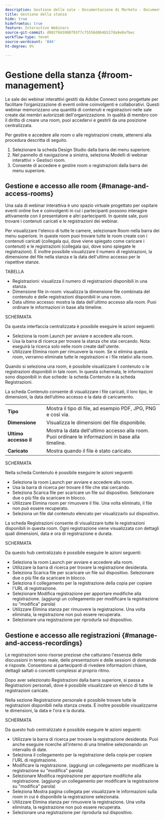 ```yaml
---
description: Gestione delle sale - Documentazione di Marketo - Documentazione del prodotto
title: Gestione della stanza
hide: true
hidefromtoc: true
feature: Interactive Webinars
source-git-commit: d802f6b5988f93f7c75558d864b527da9e0afbec
workflow-type: tm+mt
source-wordcount: '844'
ht-degree: 0%

---
```


# Gestione della stanza {#room-management}

Le sale dei webinar interattivi gestiti da Adobe Connect sono progettate per facilitare l’organizzazione di eventi online coinvolgenti e collaborativi. Questi webinar memorizzano una quantità di contenuti e registrazioni nelle sale create dai membri autorizzati dell&#39;organizzazione. In qualità di membro con il diritto di creare una room, puoi accedervi e gestirli da una posizione centralizzata.

Per gestire e accedere alle room o alle registrazioni create, attenersi alla procedura descritta di seguito.

1. Selezionare la scheda Design Studio dalla barra dei menu superiore.
1. Nel pannello di navigazione a sinistra, seleziona Modelli di webinar interattivi > Gestisci room.
1. Consente di accedere e gestire room o registrazioni dalla barra dei menu superiore.

## Gestione e accesso alle room {#manage-and-access-rooms}

Una sala di webinar interattiva è uno spazio virtuale progettato per ospitare eventi online live e coinvolgenti in cui i partecipanti possono interagire attivamente con il presentatore e altri partecipanti. In queste sale, puoi trovare i contenuti caricati e le registrazioni dei webinar.

Per visualizzare l&#39;elenco di tutte le camere, selezionare Room nella barra dei menu superiore. In queste room puoi trovare tutte le room create con i contenuti caricati (collegala qui, dove viene spiegato come caricare i contenuti) e le registrazioni (collegala qui, dove sono spiegate le registrazioni). È inoltre possibile visualizzare il numero di registrazioni, la dimensione del file nella stanza e la data dell&#39;ultimo accesso per le rispettive stanze.

TABELLA

* Registrazioni: visualizza il numero di registrazioni disponibili in una stanza.
* Dimensione file in-room: visualizza la dimensione file combinata del contenuto e delle registrazioni disponibili in una room.
* Data ultimo accesso: mostra la data dell&#39;ultimo accesso alla room. Puoi ordinare le informazioni in base alla timeline.

SCHERMATA

Da questa interfaccia centralizzata è possibile eseguire le azioni seguenti:

* Seleziona la room Launch   per avviare e accedere alla room.
* Usa la barra di ricerca per trovare la stanza che stai cercando.
Nota: eseguirà la ricerca solo nelle room create dall&#39;utente.
* Utilizzare Elimina room per rimuovere la room. Se si elimina questa room, verranno eliminate tutte le registrazioni e i file relativi alla room.

Quando si seleziona una room, è possibile visualizzare il contenuto o le registrazioni disponibili in tale room. In questa schermata, le informazioni sono disponibili in due schede: la scheda Contenuto e la scheda Registrazioni.

La scheda Contenuto consente di visualizzare i file caricati, il loro tipo, le dimensioni, la data dell’ultimo accesso e la data di caricamento.

<table><tbody>
  <tr>
    <td><b>Tipo</td>
    <td>Mostra il tipo di file, ad esempio PDF, JPG, PNG e così via.</td>
  </tr>
  <tr>
    <td><b>Dimensione</td>
    <td>Visualizza le dimensioni del file disponibile.</td>
  </tr>
  <tr>
    <td><b>Ultimo accesso il</td>
    <td>Mostra la data dell'ultimo accesso alla room. Puoi ordinare le informazioni in base alla timeline.</td>
  </tr>
  <tr>
    <td><b>Caricato</td>
    <td>Mostra quando il file è stato caricato.</td>
  </tr>
</tbody>
</table>

SCHERMATA

Nella scheda Contenuto è possibile eseguire le azioni seguenti:

* Seleziona la room Launch   per avviare e accedere alla room.
* Usa la barra di ricerca per trovare il file che stai cercando.
* Seleziona Scarica file per scaricare un file sul dispositivo. Selezionare due o più file da scaricare in blocco.
* Utilizzare Elimina room per rimuovere il file. Una volta eliminato, il file non può essere recuperato.
* Seleziona un file dal contenuto elencato per visualizzarlo sul dispositivo.

La scheda Registrazioni consente di visualizzare tutte le registrazioni disponibili in questa room. Ogni registrazione viene visualizzata con dettagli quali dimensioni, data e ora di registrazione e durata.

SCHERMATA

Da questo hub centralizzato è possibile eseguire le azioni seguenti:

* Seleziona la room Launch   per avviare e accedere alla room.
* Utilizzare la barra di ricerca per trovare la registrazione desiderata.
* Seleziona Scarica file per scaricare un file sul dispositivo. Selezionare due o più file da scaricare in blocco.
* Seleziona il collegamento per la registrazione della copia   per copiare l&#39;URL di registrazione.
* Selezionare Modifica registrazione per apportare modifiche alla registrazione. (aggiungi un collegamento per modificare la registrazione su &quot;modifica&quot; parola)
* Utilizzare Elimina stanza per rimuovere la registrazione. Una volta eliminata, la registrazione non può essere recuperata.
* Selezionare una registrazione per riprodurla sul dispositivo.

## Gestione e accesso alle registrazioni {#manage-and-access-recordings}

Le registrazioni sono risorse preziose che catturano l&#39;essenza delle discussioni in tempo reale, delle presentazioni e delle sessioni di domande e risposte. Consentono ai partecipanti di rivedere informazioni chiave, dettagli saltati o concetti complessi al proprio ritmo.

Dopo aver selezionato Registrazioni dalla barra superiore, si passa a Registrazioni personali, dove è possibile visualizzare un elenco di tutte le registrazioni caricate.

Nella sezione Registrazione personale è possibile trovare tutte le registrazioni disponibili nella stanza creata. È inoltre possibile visualizzarne le dimensioni, la data e l&#39;ora e la durata.

SCHERMATA

Da questo hub centralizzato è possibile eseguire le azioni seguenti:

* Utilizzare la barra di ricerca per trovare la registrazione desiderata. Puoi anche eseguire ricerche all’interno di una timeline selezionando un intervallo di date.
* Seleziona il collegamento per la registrazione della copia   per copiare l&#39;URL di registrazione.
* Modificare la registrazione. (aggiungi un collegamento per modificare la registrazione su &quot;modifica&quot; parola)
* Selezionare Modifica registrazione per apportare modifiche alla registrazione. (aggiungi un collegamento per modificare la registrazione su &quot;modifica&quot; parola)
* Seleziona Mostra pagina collegata   per visualizzare le informazioni sulla room in cui è disponibile la registrazione selezionata.
* Utilizzare Elimina stanza per rimuovere la registrazione. Una volta eliminata, la registrazione non può essere recuperata.
* Selezionare una registrazione per riprodurla sul dispositivo.
